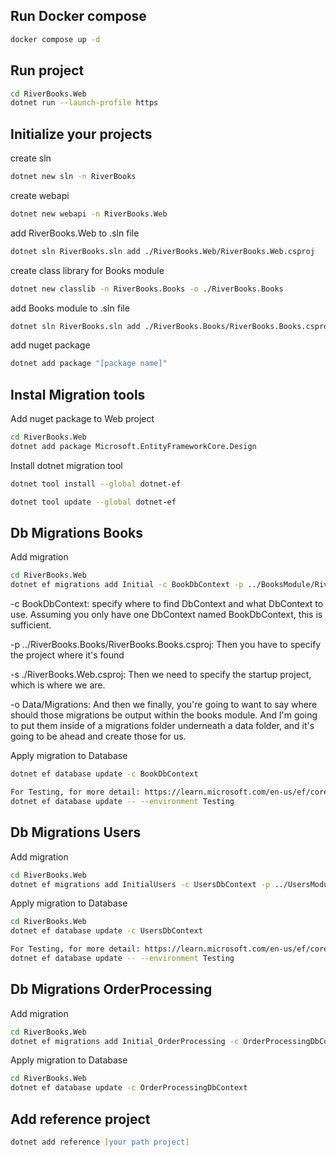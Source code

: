 ## Run Docker compose
```zsh
docker compose up -d
```

## Run project
```zsh
cd RiverBooks.Web
dotnet run --launch-profile https
```

## Initialize your projects
create sln
```zsh
dotnet new sln -n RiverBooks
```

create webapi
```zsh
dotnet new webapi -n RiverBooks.Web
```

add RiverBooks.Web to .sln file
```zsh
dotnet sln RiverBooks.sln add ./RiverBooks.Web/RiverBooks.Web.csproj
```

create class library for Books module
```zsh
dotnet new classlib -n RiverBooks.Books -o ./RiverBooks.Books
```

add Books module to .sln file
```zsh
dotnet sln RiverBooks.sln add ./RiverBooks.Books/RiverBooks.Books.csproj
```

add nuget package
```zsh
dotnet add package "[package name]"
```

## Instal Migration tools
Add nuget package to Web project
```zsh
cd RiverBooks.Web
dotnet add package Microsoft.EntityFrameworkCore.Design
```

Install dotnet migration tool
```zsh
dotnet tool install --global dotnet-ef

dotnet tool update --global dotnet-ef
```

## Db Migrations Books
Add migration
```zsh
cd RiverBooks.Web
dotnet ef migrations add Initial -c BookDbContext -p ../BooksModule/RiverBooks.Books/RiverBooks.Books.csproj -s ./RiverBooks.Web.csproj -o Data/Migrations
```
-c BookDbContext: specify where to find DbContext and what DbContext to use. Assuming you only have one DbContext
named BookDbContext, this is sufficient.

-p ../RiverBooks.Books/RiverBooks.Books.csproj: Then you have to specify the project where it's found

-s ./RiverBooks.Web.csproj: Then we need to specify the startup project, which is where we are.

-o Data/Migrations: And then we finally, you're going to want to say where should those migrations be output within the 
books module. And I'm going to put them inside of a migrations folder underneath a data folder, and it's going to be 
ahead and create those for us.

Apply migration to Database
```zsh
dotnet ef database update -c BookDbContext

For Testing, for more detail: https://learn.microsoft.com/en-us/ef/core/cli/dotnet#aspnet-core-environment
dotnet ef database update -- --environment Testing
```

## Db Migrations Users
Add migration
```zsh
cd RiverBooks.Web
dotnet ef migrations add InitialUsers -c UsersDbContext -p ../UsersModule/RiverBooks.Users/RiverBooks.Users.csproj -s ./RiverBooks.Web.csproj -o Data/Migrations
```

Apply migration to Database
```zsh
cd RiverBooks.Web
dotnet ef database update -c UsersDbContext

For Testing, for more detail: https://learn.microsoft.com/en-us/ef/core/cli/dotnet#aspnet-core-environment
dotnet ef database update -- --environment Testing
```

## Db Migrations OrderProcessing
Add migration
```zsh
cd RiverBooks.Web
dotnet ef migrations add Initial_OrderProcessing -c OrderProcessingDbContext -p ../OrderProcessingModule/RiverBooks.OrderProcessing/RiverBooks.OrderProcessing.csproj -s ./RiverBooks.Web.csproj -o Data/Migrations
```

Apply migration to Database
```zsh
cd RiverBooks.Web
dotnet ef database update -c OrderProcessingDbContext
```

## Add reference project
```zsh
dotnet add reference [your path project]
```